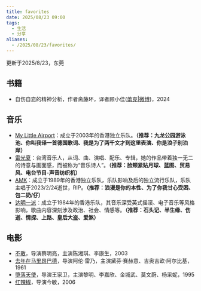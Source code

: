 ```yaml
---
title: favorites
date: 2025/08/23 09:00
tags:
  - 生活
  - 分享
aliases:
  - /2025/08/23/favorites/
---
```


更新于2025/8/23，东莞

## 书籍

- 自伤自恋的精神分析，作者斋藤环，译者顾小佳([蕾克|微博](https://weibo.com/u/1882384753))，2024
  
## 音乐

- [My Little Airport](https://zh.m.wikipedia.org/wiki/My_Little_Airport)：成立于2003年的香港独立乐队。**（推荐：九龙公园游泳池、你叫我译一首德国歌词、我是为了两千文才到这里表演、你是浪子别泊岸）**
- [雷光夏](https://zh.m.wikipedia.org/wiki/%E9%9B%B7%E5%85%89%E5%A4%8F)：台湾音乐人，从词、曲、演唱、配乐、专辑，她的作品带着独一无二的诗意与画面感，而被称为“音乐诗人”。**（推荐：脸颊紧贴月球、蓝图、贸易风、电台节目-声音纺织机）** 
- [AMK](https://zh.m.wikipedia.org/wiki/AMK)：成立于1989年的香港独立乐队，乐队影响及后的独立流行乐队，乐队主唱于2023/2/24逝世，RIP。**（推荐：浪漫是你的本性、为了你我甘心受困、包二奶/仔）**
- [达明一派](https://zh.m.wikipedia.org/wiki/%E9%81%94%E6%98%8E%E4%B8%80%E6%B4%BE)：成立于1984年的香港乐队，其音乐深受英式摇滚、电子音乐等风格影响，歌曲内容深刻涉及政治、社会、情感等。**（推荐：石头记、半生缘、伤逝、情探、上路、皇后大盗、爱煞）** 

## 电影

- [不散](https://zh.m.wikipedia.org/wiki/%E4%B8%8D%E6%95%A3)，导演蔡明亮，主演陈湘琪、李康生，2003
- [去年在马里昂巴德](https://zh.m.wikipedia.org/wiki/%E5%8E%BB%E5%B9%B4%E5%9C%A8%E9%A6%AC%E5%80%AB%E5%B7%B4)，导演阿伦·雷乃，主演黛芬·赛赫意、吉奥吉欧·阿尔比基，1961
- [堕落天使](https://zh.m.wikipedia.org/wiki/%E5%A2%AE%E8%90%BD%E5%A4%A9%E4%BD%BF_(1995%E5%B9%B4%E9%9B%BB%E5%BD%B1))，导演王家卫，主演黎明、李嘉欣、金城武、莫文蔚、杨采妮，1995
- [红辣椒](https://zh.m.wikipedia.org/wiki/%E7%9B%9C%E5%A4%A2%E5%81%B5%E6%8E%A2_(%E9%9B%BB%E5%BD%B1))，导演今敏，2006

